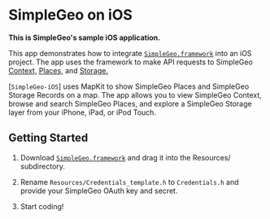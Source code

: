 # SimpleGeo on iOS

**This is SimpleGeo's sample iOS application.**

This app demonstrates how to integrate [`SimpleGeo.framework`](https://github.com/simplegeo/simplegeo.framework) into an iOS project. The app uses the framework to make API requests to SimpleGeo [Context,](https://simplegeo.com/products/context/) [Places,](https://simplegeo.com/products/places/) and [Storage.](https://simplegeo.com/products/storage/)

[`SimpleGeo-iOS`] uses MapKit to show SimpleGeo Places and SimpleGeo Storage Records on a map. The app allows you to view SimpleGeo Context, browse and search SimpleGeo Places, and explore a SimpleGeo Storage layer from your iPhone, iPad, or iPod Touch.

## Getting Started

1. Download [`SimpleGeo.framework`](https://github.com/simplegeo/simplegeo.framework) and drag it into the Resources/ subdirectory.

2. Rename `Resources/Credentials_template.h` to `Credentials.h` and provide your SimpleGeo OAuth key and secret.

3. Start coding!